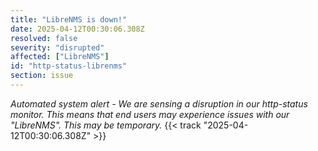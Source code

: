 ```yaml
---
title: "LibreNMS is down!"
date: 2025-04-12T00:30:06.308Z
resolved: false
severity: "disrupted"
affected: ["LibreNMS"]
id: "http-status-librenms"
section: issue
---
```


**Automated system alert* - We are sensing a disruption in our http-status monitor. This means that end users may experience issues with our "LibreNMS". This may be temporary.* {{< track "2025-04-12T00:30:06.308Z" >}}
